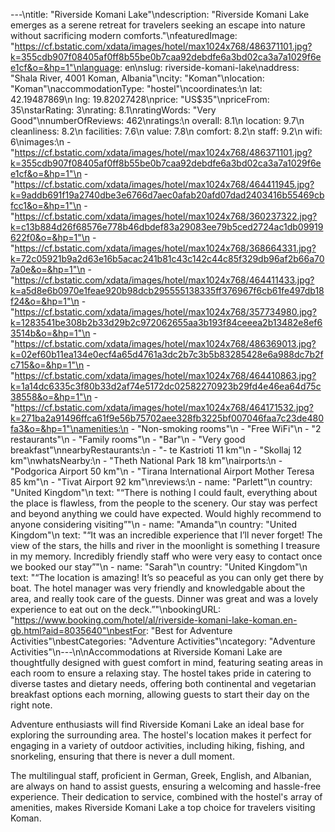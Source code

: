 ---\ntitle: "Riverside Komani Lake"\ndescription: "Riverside Komani Lake emerges as a serene retreat for travelers seeking an escape into nature without sacrificing modern comforts."\nfeaturedImage: "https://cf.bstatic.com/xdata/images/hotel/max1024x768/486371101.jpg?k=355cdb907f08405af0ff8b55be0b7caa92debdfe6a3bd02ca3a7a1029f6ee1cf&o=&hp=1"\nlanguage: en\nslug: riverside-komani-lake\naddress: "Shala River, 4001 Koman, Albania"\ncity: "Koman"\nlocation: "Koman"\naccommodationType: "hostel"\ncoordinates:\n  lat: 42.19487869\n  lng: 19.82027428\nprice: "US$35"\npriceFrom: 35\nstarRating: 3\nrating: 8.1\nratingWords: "Very Good"\nnumberOfReviews: 462\nratings:\n  overall: 8.1\n  location: 9.7\n  cleanliness: 8.2\n  facilities: 7.6\n  value: 7.8\n  comfort: 8.2\n  staff: 9.2\n  wifi: 6\nimages:\n  - "https://cf.bstatic.com/xdata/images/hotel/max1024x768/486371101.jpg?k=355cdb907f08405af0ff8b55be0b7caa92debdfe6a3bd02ca3a7a1029f6ee1cf&o=&hp=1"\n  - "https://cf.bstatic.com/xdata/images/hotel/max1024x768/464411945.jpg?k=9addb691f19a2740dbe3e6766d7aec0afab20afd07dad2403416b55469cbfcc1&o=&hp=1"\n  - "https://cf.bstatic.com/xdata/images/hotel/max1024x768/360237322.jpg?k=c13b884d26f68576e778b46dbdef83a29083ee79b5ced2724ac1db09919622f0&o=&hp=1"\n  - "https://cf.bstatic.com/xdata/images/hotel/max1024x768/368664331.jpg?k=72c05921b9a2d63e16b5acac241b81c43c142c44c85f329db96af2b66a707a0e&o=&hp=1"\n  - "https://cf.bstatic.com/xdata/images/hotel/max1024x768/464411433.jpg?k=a5d8e6b0970e1feae920b98dcb295555138335ff376967f6cb61fe497db18f24&o=&hp=1"\n  - "https://cf.bstatic.com/xdata/images/hotel/max1024x768/357734980.jpg?k=1283541be308b2b33d29b2c972062655aa3b193f84ceeea2b13482e8ef63514b&o=&hp=1"\n  - "https://cf.bstatic.com/xdata/images/hotel/max1024x768/486369013.jpg?k=02ef60b11ea134e0ecf4a65d4761a3dc2b7c3b5b83285428e6a988dc7b2fc715&o=&hp=1"\n  - "https://cf.bstatic.com/xdata/images/hotel/max1024x768/464410863.jpg?k=1a14dc6335c3f80b33d2af74e5172dc02582270923b29fd4e46ea64d75c38558&o=&hp=1"\n  - "https://cf.bstatic.com/xdata/images/hotel/max1024x768/464171532.jpg?k=271ba2a91496ffca61f9e56b75702aee328fb3225bf007046faa7c23de480fa3&o=&hp=1"\namenities:\n  - "Non-smoking rooms"\n  - "Free WiFi"\n  - "2 restaurants"\n  - "Family rooms"\n  - "Bar"\n  - "Very good breakfast"\nnearbyRestaurants:\n  - "- te Kastrioti 11 km"\n  - "Skollaj 12 km"\nwhatsNearby:\n  - "Theth National Park 18 km"\nairports:\n  - "Podgorica Airport 50 km"\n  - "Tirana International Airport Mother Teresa 85 km"\n  - "Tivat Airport 92 km"\nreviews:\n  - name: "Parlett"\n    country: "United Kingdom"\n    text: "“There is nothing I could fault, everything about the place is flawless, from the people to the scenery. Our stay was perfect and beyond anything we could have expected. Would highly recommend to anyone considering visiting”"\n  - name: "Amanda"\n    country: "United Kingdom"\n    text: "“It was an incredible experience that I’ll never forget!
The view of the stars, the hills and river in the moonlight is something I treasure in my memory. Incredibly friendly staff who were very easy to contact once we booked our stay”"\n  - name: "Sarah"\n    country: "United Kingdom"\n    text: "“The location is amazing! It’s so peaceful as you can only get there by boat. The hotel manager was very friendly and knowledgable about the area, and really took care of the guests. Dinner was great and was a lovely experience to eat out on the deck.”"\nbookingURL: "https://www.booking.com/hotel/al/riverside-komani-lake-koman.en-gb.html?aid=8035640"\nbestFor: "Best for Adventure Activities"\nbestCategories: "Adventure Activities"\ncategory: "Adventure Activities"\n---\n\nAccommodations at Riverside Komani Lake are thoughtfully designed with guest comfort in mind, featuring seating areas in each room to ensure a relaxing stay. The hostel takes pride in catering to diverse tastes and dietary needs, offering both continental and vegetarian breakfast options each morning, allowing guests to start their day on the right note.

Adventure enthusiasts will find Riverside Komani Lake an ideal base for exploring the surrounding area. The hostel's location makes it perfect for engaging in a variety of outdoor activities, including hiking, fishing, and snorkeling, ensuring that there is never a dull moment.

The multilingual staff, proficient in German, Greek, English, and Albanian, are always on hand to assist guests, ensuring a welcoming and hassle-free experience. Their dedication to service, combined with the hostel's array of amenities, makes Riverside Komani Lake a top choice for travelers visiting Koman.
